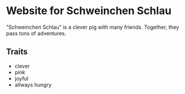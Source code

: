 # Website for Schweinchen Schlau

"Schweinchen Schlau" is a clever pig with many friends. Together, they pass tons of adventures.

## Traits
* clever
* pink
* joyful
* allways hungry

